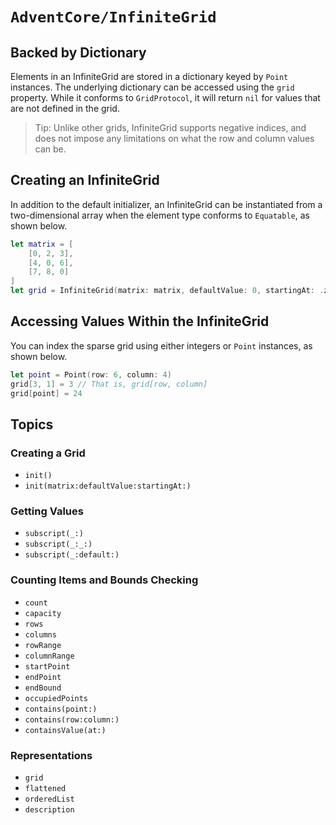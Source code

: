 # ``AdventCore/InfiniteGrid``

## Backed by Dictionary
Elements in an InfiniteGrid are stored in a dictionary keyed by ``Point`` instances. The underlying dictionary can be accessed using the ``grid`` property. While it conforms to ``GridProtocol``, it will return `nil` for values that are not defined in the grid.

> Tip: Unlike other grids, InfiniteGrid supports negative indices, and does not impose any limitations on what the row and column values can be.

## Creating an InfiniteGrid
In addition to the default initializer, an InfiniteGrid can be instantiated from a two-dimensional array when the element type conforms to `Equatable`, as shown below.

```swift
let matrix = [
    [0, 2, 3],
    [4, 0, 6],
    [7, 8, 0]
]
let grid = InfiniteGrid(matrix: matrix, defaultValue: 0, startingAt: .zero)
```

## Accessing Values Within the InfiniteGrid
You can index the sparse grid using either integers or ``Point`` instances, as shown below.

```swift
let point = Point(row: 6, column: 4)
grid[3, 1] = 3 // That is, grid[row, column]
grid[point] = 24
```

## Topics

### Creating a Grid

- ``init()``
- ``init(matrix:defaultValue:startingAt:)``

### Getting Values
- ``subscript(_:)``
- ``subscript(_:_:)``
- ``subscript(_:default:)``

### Counting Items and Bounds Checking
- ``count``
- ``capacity``
- ``rows``
- ``columns``
- ``rowRange``
- ``columnRange``
- ``startPoint``
- ``endPoint``
- ``endBound``
- ``occupiedPoints``
- ``contains(point:)``
- ``contains(row:column:)``
- ``containsValue(at:)``

### Representations
- ``grid``
- ``flattened``
- ``orderedList``
- ``description``
